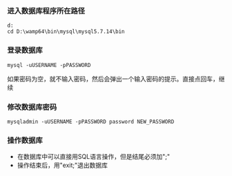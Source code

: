 ### 进入数据库程序所在路径
```
d:
cd D:\wamp64\bin\mysql\mysql5.7.14\bin
```

### 登录数据库
```
mysql -uUSERNAME -pPASSWORD
```
如果密码为空，就不输入密码，然后会弹出一个输入密码的提示。直接点回车，继续

### 修改数据库密码
```
mysqladmin -uUSERNAME -pPASSWORD password NEW_PASSWORD
```

### 操作数据库
- 在数据库中可以直接用SQL语言操作，但是结尾必须加";"
- 操作结束后，用"exit;"退出数据库